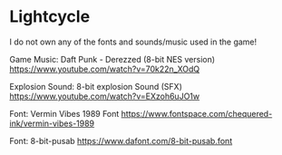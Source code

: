 # Lightcycle

I do not own any of the fonts and sounds/music used in the game!

Game Music: Daft Punk - Derezzed (8-bit NES version) https://www.youtube.com/watch?v=70k22n_XOdQ

Explosion Sound: 8-bit explosion Sound (SFX) https://www.youtube.com/watch?v=EXzoh6uJO1w

Font: Vermin Vibes 1989 Font https://www.fontspace.com/chequered-ink/vermin-vibes-1989

Font: 8-bit-pusab https://www.dafont.com/8-bit-pusab.font


